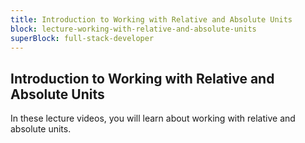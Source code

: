 ```yaml
---
title: Introduction to Working with Relative and Absolute Units
block: lecture-working-with-relative-and-absolute-units
superBlock: full-stack-developer
---
```


## Introduction to Working with Relative and Absolute Units

In these lecture videos, you will learn about working with relative and absolute units.
